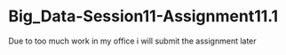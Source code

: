 # Big_Data-Session11-Assignment11.1
Due to too much work in my office i will submit the assignment later
